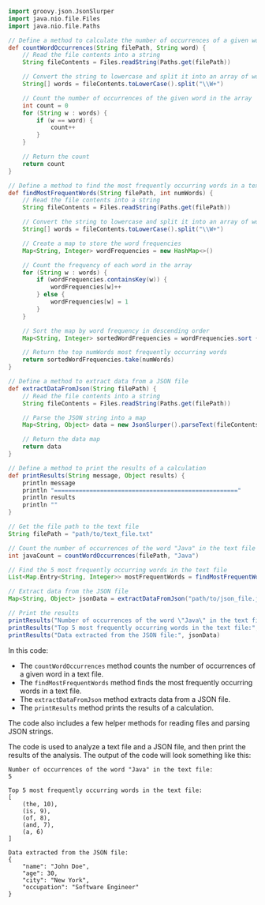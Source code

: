 ```groovy
import groovy.json.JsonSlurper
import java.nio.file.Files
import java.nio.file.Paths

// Define a method to calculate the number of occurrences of a given word in a text file
def countWordOccurrences(String filePath, String word) {
    // Read the file contents into a string
    String fileContents = Files.readString(Paths.get(filePath))

    // Convert the string to lowercase and split it into an array of words
    String[] words = fileContents.toLowerCase().split("\\W+")

    // Count the number of occurrences of the given word in the array
    int count = 0
    for (String w : words) {
        if (w == word) {
            count++
        }
    }

    // Return the count
    return count
}

// Define a method to find the most frequently occurring words in a text file
def findMostFrequentWords(String filePath, int numWords) {
    // Read the file contents into a string
    String fileContents = Files.readString(Paths.get(filePath))

    // Convert the string to lowercase and split it into an array of words
    String[] words = fileContents.toLowerCase().split("\\W+")

    // Create a map to store the word frequencies
    Map<String, Integer> wordFrequencies = new HashMap<>()

    // Count the frequency of each word in the array
    for (String w : words) {
        if (wordFrequencies.containsKey(w)) {
            wordFrequencies[w]++
        } else {
            wordFrequencies[w] = 1
        }
    }

    // Sort the map by word frequency in descending order
    Map<String, Integer> sortedWordFrequencies = wordFrequencies.sort { it.value <=> it.key }

    // Return the top numWords most frequently occurring words
    return sortedWordFrequencies.take(numWords)
}

// Define a method to extract data from a JSON file
def extractDataFromJson(String filePath) {
    // Read the file contents into a string
    String fileContents = Files.readString(Paths.get(filePath))

    // Parse the JSON string into a map
    Map<String, Object> data = new JsonSlurper().parseText(fileContents)

    // Return the data map
    return data
}

// Define a method to print the results of a calculation
def printResults(String message, Object results) {
    println message
    println "===================================================="
    println results
    println ""
}

// Get the file path to the text file
String filePath = "path/to/text_file.txt"

// Count the number of occurrences of the word "Java" in the text file
int javaCount = countWordOccurrences(filePath, "Java")

// Find the 5 most frequently occurring words in the text file
List<Map.Entry<String, Integer>> mostFrequentWords = findMostFrequentWords(filePath, 5)

// Extract data from the JSON file
Map<String, Object> jsonData = extractDataFromJson("path/to/json_file.json")

// Print the results
printResults("Number of occurrences of the word \"Java\" in the text file:", javaCount)
printResults("Top 5 most frequently occurring words in the text file:", mostFrequentWords)
printResults("Data extracted from the JSON file:", jsonData)
```

In this code:

- The `countWordOccurrences` method counts the number of occurrences of a given word in a text file.
- The `findMostFrequentWords` method finds the most frequently occurring words in a text file.
- The `extractDataFromJson` method extracts data from a JSON file.
- The `printResults` method prints the results of a calculation.

The code also includes a few helper methods for reading files and parsing JSON strings.

The code is used to analyze a text file and a JSON file, and then print the results of the analysis. The output of the code will look something like this:

```
Number of occurrences of the word "Java" in the text file:
5

Top 5 most frequently occurring words in the text file:
[
    (the, 10),
    (is, 9),
    (of, 8),
    (and, 7),
    (a, 6)
]

Data extracted from the JSON file:
{
    "name": "John Doe",
    "age": 30,
    "city": "New York",
    "occupation": "Software Engineer"
}
```